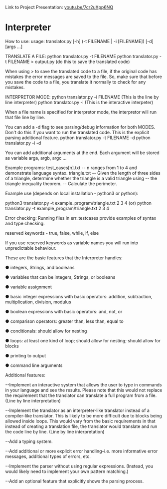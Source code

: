 Link to Project Presentation: [youtu.be/7cr2uXpp6NQ](youtu.be/7cr2uXpp6NQ)

# Interpreter
How to use:
usage: translator.py [-h] (-t FILENAME | -i [FILENAME]) [-d] [args ...]

TRANSLATE A FILE:
python translator.py -t FILENAME 
python translator.py -t FILENAME > output.py (do this to save the translated code)

When using > to save the translated code to a file, if the original code has mistakes
the error messages are saved to the file. So, make sure that before you save the code to a 
file, you translate it normally to check for any mistakes.

INTERPRETOR MODE:
python translator.py -i FILENAME (This is the line by line interpreter)
python translator.py -i (This is the interactive interpeter)

When a file name is specified for interpretor mode, the interpretor will run that file line by line.

You can add a -d flag to see parsing/debug information for both MODES. Don't do this if you want to run
the translated code. This is the explicit parsing additional feature.
python translator.py -t FILENAME -d
python translator.py -i -d

You can add additional arguments at the end. Each argument will be stored as
variable arga, argb, argc ...

Example programs:
test_cases[n].txt -- n ranges from 1 to 4 and demonstrate language syntax.
triangle.txt
-- Given the length of three sides of a triangle, determine whether the triangle is a valid triangle using
-- the triangle inequality theorem.
-- Calculate the perimeter.

Example use (depends on local installation - python3 or python): 

python3 translator.py -t example_program/triangle.txt 2 3 4
(or)
python translator.py -t example_program/triangle.txt 2 3 4



Error checking:
Running files in err_testcases provide examples of syntax and type checking.


reserved keywords - true, false, while, if, else

If you use reserved keywords as variable names you will run into unpredictable behaviour.

These are the basic features that the Interpreter handles: 

● integers, Strings, and booleans

● variables that can be integers, Strings, or booleans

● variable assignment

● basic integer expressions with basic operators: addition, subtraction,
  multiplication, division, modulus
  
● boolean expressions with basic operators: and, not, or

● comparison operators: greater than, less than, equal to

● conditionals: should allow for nesting

● loops: at least one kind of loop; should allow for nesting; should allow for blocks

● printing to output

● command line arguments

Additional features:

--Implement an interactive system that allows the user to type in commands in your
  language and see the results. Please note that this would not replace the
  requirement that the translator can translate a full program from a file. (Line by line interpretation)
  
--Implement the translator as an interpreter-like translator instead of a compiler-like
  translator. This is likely to be more difficult due to blocks being allowed inside
  loops. This would vary from the basic requirements in that instead of creating a
  translation file, the translator would translate and run the code line by line. (Line by line interpretation)
  
--Add a typing system.

--Add additional or more explicit error handling–i.e. more informative error
  messages, additional types of errors, etc.
  
--Implement the parser without using regular expressions. (Instead, you would
  likely need to implement your own pattern matching.)
  
--Add an optional feature that explicitly shows the parsing process.
